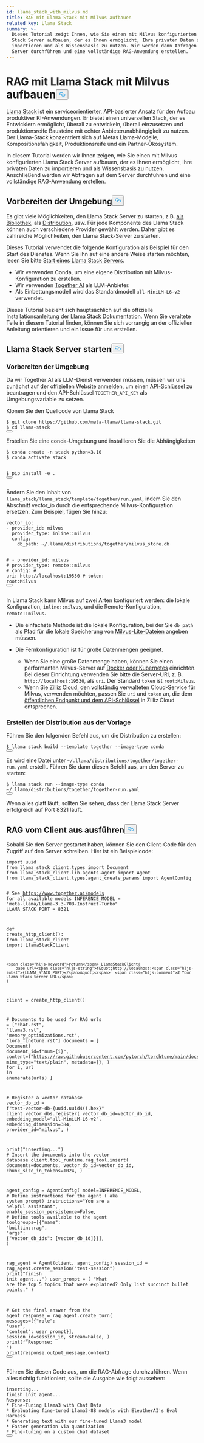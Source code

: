 ```yaml
---
id: llama_stack_with_milvus.md
title: RAG mit Llama Stack mit Milvus aufbauen
related_key: Llama Stack
summary: >-
  Dieses Tutorial zeigt Ihnen, wie Sie einen mit Milvus konfigurierten Llama
  Stack Server aufbauen, der es Ihnen ermöglicht, Ihre privaten Daten zu
  importieren und als Wissensbasis zu nutzen. Wir werden dann Abfragen auf dem
  Server durchführen und eine vollständige RAG-Anwendung erstellen.
---
```

<h1 id="Build-RAG-with-Llama-Stack-with-Milvus" class="common-anchor-header">RAG mit Llama Stack mit Milvus aufbauen<button data-href="#Build-RAG-with-Llama-Stack-with-Milvus" class="anchor-icon" translate="no">
      <svg translate="no"
        aria-hidden="true"
        focusable="false"
        height="20"
        version="1.1"
        viewBox="0 0 16 16"
        width="16"
      >
        <path
          fill="#0092E4"
          fill-rule="evenodd"
          d="M4 9h1v1H4c-1.5 0-3-1.69-3-3.5S2.55 3 4 3h4c1.45 0 3 1.69 3 3.5 0 1.41-.91 2.72-2 3.25V8.59c.58-.45 1-1.27 1-2.09C10 5.22 8.98 4 8 4H4c-.98 0-2 1.22-2 2.5S3 9 4 9zm9-3h-1v1h1c1 0 2 1.22 2 2.5S13.98 12 13 12H9c-.98 0-2-1.22-2-2.5 0-.83.42-1.64 1-2.09V6.25c-1.09.53-2 1.84-2 3.25C6 11.31 7.55 13 9 13h4c1.45 0 3-1.69 3-3.5S14.5 6 13 6z"
        ></path>
      </svg>
    </button></h1><p><a href="https://github.com/meta-llama/llama-stack/tree/main">Llama Stack</a> ist ein serviceorientierter, API-basierter Ansatz für den Aufbau produktiver KI-Anwendungen. Er bietet einen universellen Stack, der es Entwicklern ermöglicht, überall zu entwickeln, überall einzusetzen und produktionsreife Bausteine mit echter Anbieterunabhängigkeit zu nutzen. Der Llama-Stack konzentriert sich auf Metas Llama-Modelle, Kompositionsfähigkeit, Produktionsreife und ein Partner-Ökosystem.</p>
<p>In diesem Tutorial werden wir Ihnen zeigen, wie Sie einen mit Milvus konfigurierten Llama Stack Server aufbauen, der es Ihnen ermöglicht, Ihre privaten Daten zu importieren und als Wissensbasis zu nutzen. Anschließend werden wir Abfragen auf dem Server durchführen und eine vollständige RAG-Anwendung erstellen.</p>
<h2 id="Preparing-the-Environment" class="common-anchor-header">Vorbereiten der Umgebung<button data-href="#Preparing-the-Environment" class="anchor-icon" translate="no">
      <svg translate="no"
        aria-hidden="true"
        focusable="false"
        height="20"
        version="1.1"
        viewBox="0 0 16 16"
        width="16"
      >
        <path
          fill="#0092E4"
          fill-rule="evenodd"
          d="M4 9h1v1H4c-1.5 0-3-1.69-3-3.5S2.55 3 4 3h4c1.45 0 3 1.69 3 3.5 0 1.41-.91 2.72-2 3.25V8.59c.58-.45 1-1.27 1-2.09C10 5.22 8.98 4 8 4H4c-.98 0-2 1.22-2 2.5S3 9 4 9zm9-3h-1v1h1c1 0 2 1.22 2 2.5S13.98 12 13 12H9c-.98 0-2-1.22-2-2.5 0-.83.42-1.64 1-2.09V6.25c-1.09.53-2 1.84-2 3.25C6 11.31 7.55 13 9 13h4c1.45 0 3-1.69 3-3.5S14.5 6 13 6z"
        ></path>
      </svg>
    </button></h2><p>Es gibt viele Möglichkeiten, den Llama Stack Server zu starten, z.B. <a href="https://llama-stack.readthedocs.io/en/latest/distributions/importing_as_library.html">als Bibliothek</a>, als <a href="https://llama-stack.readthedocs.io/en/latest/distributions/building_distro.html">Distribution</a>, usw. Für jede Komponente des Llama Stack können auch verschiedene Provider gewählt werden. Daher gibt es zahlreiche Möglichkeiten, den Llama Stack-Server zu starten.</p>
<p>Dieses Tutorial verwendet die folgende Konfiguration als Beispiel für den Start des Dienstes. Wenn Sie ihn auf eine andere Weise starten möchten, lesen Sie bitte <a href="https://llama-stack.readthedocs.io/en/latest/distributions/index.html">Start eines Llama Stack Servers</a>.</p>
<ul>
<li>Wir verwenden Conda, um eine eigene Distribution mit Milvus-Konfiguration zu erstellen.</li>
<li>Wir verwenden <a href="https://llama-stack.readthedocs.io/en/latest/distributions/self_hosted_distro/together.html#via-conda">Together AI</a> als LLM-Anbieter.</li>
<li>Als Einbettungsmodell wird das Standardmodell <code translate="no">all-MiniLM-L6-v2</code> verwendet.</li>
</ul>
<div class="alert note">
<p>Dieses Tutorial bezieht sich hauptsächlich auf die offizielle Installationsanleitung der <a href="https://llama-stack.readthedocs.io/en/latest/index.html">Llama Stack Dokumentation</a>. Wenn Sie veraltete Teile in diesem Tutorial finden, können Sie sich vorrangig an der offiziellen Anleitung orientieren und ein Issue für uns erstellen.</p>
</div>
<h2 id="Start-Llama-Stack-Server" class="common-anchor-header">Llama Stack Server starten<button data-href="#Start-Llama-Stack-Server" class="anchor-icon" translate="no">
      <svg translate="no"
        aria-hidden="true"
        focusable="false"
        height="20"
        version="1.1"
        viewBox="0 0 16 16"
        width="16"
      >
        <path
          fill="#0092E4"
          fill-rule="evenodd"
          d="M4 9h1v1H4c-1.5 0-3-1.69-3-3.5S2.55 3 4 3h4c1.45 0 3 1.69 3 3.5 0 1.41-.91 2.72-2 3.25V8.59c.58-.45 1-1.27 1-2.09C10 5.22 8.98 4 8 4H4c-.98 0-2 1.22-2 2.5S3 9 4 9zm9-3h-1v1h1c1 0 2 1.22 2 2.5S13.98 12 13 12H9c-.98 0-2-1.22-2-2.5 0-.83.42-1.64 1-2.09V6.25c-1.09.53-2 1.84-2 3.25C6 11.31 7.55 13 9 13h4c1.45 0 3-1.69 3-3.5S14.5 6 13 6z"
        ></path>
      </svg>
    </button></h2><h3 id="Prepare-the-Environment" class="common-anchor-header">Vorbereiten der Umgebung</h3><p>Da wir Together AI als LLM-Dienst verwenden müssen, müssen wir uns zunächst auf der offiziellen Website anmelden, um einen <a href="https://api.together.xyz/settings/api-keys">API-Schlüssel</a> zu beantragen und den API-Schlüssel <code translate="no">TOGETHER_API_KEY</code> als Umgebungsvariable zu setzen.</p>
<p>Klonen Sie den Quellcode von Llama Stack</p>
<pre><code translate="no" class="language-bash">$ git <span class="hljs-built_in">clone</span> https://github.com/meta-llama/llama-stack.git
$ <span class="hljs-built_in">cd</span> llama-stack
<button class="copy-code-btn"></button></code></pre>
<p>Erstellen Sie eine conda-Umgebung und installieren Sie die Abhängigkeiten</p>
<pre><code translate="no" class="language-bash">$ conda create -n stack python=3.10
$ conda activate stack

$ pip install -e .
<button class="copy-code-btn"></button></code></pre>
<p>Ändern Sie den Inhalt von <code translate="no">llama_stack/llama_stack/template/together/run.yaml</code>, indem Sie den Abschnitt vector_io durch die entsprechende Milvus-Konfiguration ersetzen. Zum Beispiel, fügen Sie hinzu:</p>
<pre><code translate="no" class="language-yaml">vector_io:
- provider_id: milvus
  provider_type: inline::milvus
  config:
    db_path: ~/.llama/distributions/together/milvus_store.db

<span class="hljs-comment">#  - provider_id: milvus</span>
<span class="hljs-comment">#    provider_type: remote::milvus</span>
<span class="hljs-comment">#    config:</span>
<span class="hljs-comment">#      uri: http://localhost:19530</span>
<span class="hljs-comment">#      token: root:Milvus</span>
<button class="copy-code-btn"></button></code></pre>
<p>In Llama Stack kann Milvus auf zwei Arten konfiguriert werden: die lokale Konfiguration, <code translate="no">inline::milvus</code>, und die Remote-Konfiguration, <code translate="no">remote::milvus</code>.</p>
<ul>
<li><p>Die einfachste Methode ist die lokale Konfiguration, bei der Sie <code translate="no">db_path</code> als Pfad für die lokale Speicherung von <a href="https://milvus.io/docs/quickstart.md">Milvus-Lite-Dateien</a> angeben müssen.</p></li>
<li><p>Die Fernkonfiguration ist für große Datenmengen geeignet.</p>
<ul>
<li>Wenn Sie eine große Datenmenge haben, können Sie einen performanten Milvus-Server auf <a href="https://milvus.io/docs/quickstart.md">Docker oder Kubernetes</a> einrichten. Bei dieser Einrichtung verwenden Sie bitte die Server-URI, z. B. <code translate="no">http://localhost:19530</code>, als <code translate="no">uri</code>. Der Standard <code translate="no">token</code> ist <code translate="no">root:Milvus</code>.</li>
<li>Wenn Sie <a href="https://zilliz.com/cloud">Zilliz Cloud</a>, den vollständig verwalteten Cloud-Service für Milvus, verwenden möchten, passen Sie <code translate="no">uri</code> und <code translate="no">token</code> an, die dem <a href="https://docs.zilliz.com/docs/on-zilliz-cloud-console#free-cluster-details">öffentlichen Endpunkt und dem API-Schlüssel</a> in Zilliz Cloud entsprechen.</li>
</ul></li>
</ul>
<h3 id="Build-distribution-from-the-template" class="common-anchor-header">Erstellen der Distribution aus der Vorlage</h3><p>Führen Sie den folgenden Befehl aus, um die Distribution zu erstellen:</p>
<pre><code translate="no" class="language-bash">$ llama stack build --template together --image-<span class="hljs-built_in">type</span> conda
<button class="copy-code-btn"></button></code></pre>
<p>Es wird eine Datei unter <code translate="no">~/.llama/distributions/together/together-run.yaml</code> erstellt. Führen Sie dann diesen Befehl aus, um den Server zu starten:</p>
<pre><code translate="no" class="language-bash">$ llama stack run --image-type conda ~<span class="hljs-regexp">/.llama/</span>distributions/together/together-run.<span class="hljs-property">yaml</span>
<button class="copy-code-btn"></button></code></pre>
<p>Wenn alles glatt läuft, sollten Sie sehen, dass der Llama Stack Server erfolgreich auf Port 8321 läuft.</p>
<h2 id="Perform-RAG-from-client" class="common-anchor-header">RAG vom Client aus ausführen<button data-href="#Perform-RAG-from-client" class="anchor-icon" translate="no">
      <svg translate="no"
        aria-hidden="true"
        focusable="false"
        height="20"
        version="1.1"
        viewBox="0 0 16 16"
        width="16"
      >
        <path
          fill="#0092E4"
          fill-rule="evenodd"
          d="M4 9h1v1H4c-1.5 0-3-1.69-3-3.5S2.55 3 4 3h4c1.45 0 3 1.69 3 3.5 0 1.41-.91 2.72-2 3.25V8.59c.58-.45 1-1.27 1-2.09C10 5.22 8.98 4 8 4H4c-.98 0-2 1.22-2 2.5S3 9 4 9zm9-3h-1v1h1c1 0 2 1.22 2 2.5S13.98 12 13 12H9c-.98 0-2-1.22-2-2.5 0-.83.42-1.64 1-2.09V6.25c-1.09.53-2 1.84-2 3.25C6 11.31 7.55 13 9 13h4c1.45 0 3-1.69 3-3.5S14.5 6 13 6z"
        ></path>
      </svg>
    </button></h2><p>Sobald Sie den Server gestartet haben, können Sie den Client-Code für den Zugriff auf den Server schreiben. Hier ist ein Beispielcode:</p>
<pre><code translate="no" class="language-python"><span class="hljs-keyword">import</span> uuid
<span class="hljs-keyword">from</span> llama_stack_client.types <span class="hljs-keyword">import</span> Document
<span class="hljs-keyword">from</span> llama_stack_client.lib.agents.agent <span class="hljs-keyword">import</span> Agent
<span class="hljs-keyword">from</span> llama_stack_client.types.agent_create_params <span class="hljs-keyword">import</span> AgentConfig

<span class="hljs-comment"># See https://www.together.ai/models for all available models</span>
INFERENCE_MODEL = <span class="hljs-string">&quot;meta-llama/Llama-3.3-70B-Instruct-Turbo&quot;</span>
LLAMA_STACK_PORT = <span class="hljs-number">8321</span>


<span class="hljs-keyword">def</span> <span class="hljs-title function_">create_http_client</span>():
    <span class="hljs-keyword">from</span> llama_stack_client <span class="hljs-keyword">import</span> LlamaStackClient

    <span class="hljs-keyword">return</span> LlamaStackClient(
        base_url=<span class="hljs-string">f&quot;http://localhost:<span class="hljs-subst">{LLAMA_STACK_PORT}</span>&quot;</span>  <span class="hljs-comment"># Your Llama Stack Server URL</span>
    )


client = create_http_client()

<span class="hljs-comment"># Documents to be used for RAG</span>
urls = [<span class="hljs-string">&quot;chat.rst&quot;</span>, <span class="hljs-string">&quot;llama3.rst&quot;</span>, <span class="hljs-string">&quot;memory_optimizations.rst&quot;</span>, <span class="hljs-string">&quot;lora_finetune.rst&quot;</span>]
documents = [
    Document(
        document_id=<span class="hljs-string">f&quot;num-<span class="hljs-subst">{i}</span>&quot;</span>,
        content=<span class="hljs-string">f&quot;https://raw.githubusercontent.com/pytorch/torchtune/main/docs/source/tutorials/<span class="hljs-subst">{url}</span>&quot;</span>,
        mime_type=<span class="hljs-string">&quot;text/plain&quot;</span>,
        metadata={},
    )
    <span class="hljs-keyword">for</span> i, url <span class="hljs-keyword">in</span> <span class="hljs-built_in">enumerate</span>(urls)
]

<span class="hljs-comment"># Register a vector database</span>
vector_db_id = <span class="hljs-string">f&quot;test-vector-db-<span class="hljs-subst">{uuid.uuid4().<span class="hljs-built_in">hex</span>}</span>&quot;</span>
client.vector_dbs.register(
    vector_db_id=vector_db_id,
    embedding_model=<span class="hljs-string">&quot;all-MiniLM-L6-v2&quot;</span>,
    embedding_dimension=<span class="hljs-number">384</span>,
    provider_id=<span class="hljs-string">&quot;milvus&quot;</span>,
)

<span class="hljs-built_in">print</span>(<span class="hljs-string">&quot;inserting...&quot;</span>)
<span class="hljs-comment"># Insert the documents into the vector database</span>
client.tool_runtime.rag_tool.insert(
    documents=documents, vector_db_id=vector_db_id, chunk_size_in_tokens=<span class="hljs-number">1024</span>,
)

agent_config = AgentConfig(
    model=INFERENCE_MODEL,
    <span class="hljs-comment"># Define instructions for the agent ( aka system prompt)</span>
    instructions=<span class="hljs-string">&quot;You are a helpful assistant&quot;</span>,
    enable_session_persistence=<span class="hljs-literal">False</span>,
    <span class="hljs-comment"># Define tools available to the agent</span>
    toolgroups=[{<span class="hljs-string">&quot;name&quot;</span>: <span class="hljs-string">&quot;builtin::rag&quot;</span>, <span class="hljs-string">&quot;args&quot;</span>: {<span class="hljs-string">&quot;vector_db_ids&quot;</span>: [vector_db_id]}}],
)

rag_agent = Agent(client, agent_config)
session_id = rag_agent.create_session(<span class="hljs-string">&quot;test-session&quot;</span>)
<span class="hljs-built_in">print</span>(<span class="hljs-string">&quot;finish init agent...&quot;</span>)
user_prompt = (
    <span class="hljs-string">&quot;What are the top 5 topics that were explained? Only list succinct bullet points.&quot;</span>
)

<span class="hljs-comment"># Get the final answer from the agent</span>
response = rag_agent.create_turn(
    messages=[{<span class="hljs-string">&quot;role&quot;</span>: <span class="hljs-string">&quot;user&quot;</span>, <span class="hljs-string">&quot;content&quot;</span>: user_prompt}],
    session_id=session_id,
    stream=<span class="hljs-literal">False</span>,
)
<span class="hljs-built_in">print</span>(<span class="hljs-string">f&quot;Response: &quot;</span>)
<span class="hljs-built_in">print</span>(response.output_message.content)
<button class="copy-code-btn"></button></code></pre>
<p>Führen Sie diesen Code aus, um die RAG-Abfrage durchzuführen. Wenn alles richtig funktioniert, sollte die Ausgabe wie folgt aussehen:</p>
<pre><code translate="no" class="language-log">inserting...
finish init agent...
Response: 
* Fine-Tuning Llama3 with Chat Data
* Evaluating fine-tuned Llama3-8B models with EleutherAI&#x27;s Eval Harness
* Generating text with our fine-tuned Llama3 model
* Faster generation via quantization
* Fine-tuning on a custom chat dataset
<button class="copy-code-btn"></button></code></pre>
